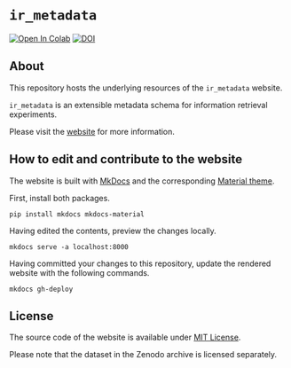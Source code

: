 # `ir_metadata`

[![Open In Colab](https://colab.research.google.com/assets/colab-badge.svg)](https://colab.research.google.com/github/irgroup/ir_metadata/blob/master/resources/demo.ipynb)
[![DOI](https://zenodo.org/badge/DOI/10.5281/zenodo.5997491.svg)](https://doi.org/10.5281/zenodo.5997491)

## About

This repository hosts the underlying resources of the `ir_metadata` website.

`ir_metadata` is an extensible metadata schema for information retrieval experiments.

Please visit the [website](https://irgroup.github.io/ir_metadata/) for more information.

## How to edit and contribute to the website

The website is built with [MkDocs](https://www.mkdocs.org/) and the corresponding [Material theme](https://squidfunk.github.io/mkdocs-material/). 

First, install both packages.
```
pip install mkdocs mkdocs-material
```

Having edited the contents, preview the changes locally.
```
mkdocs serve -a localhost:8000
```

Having committed your changes to this repository, update the rendered website with the following commands.
```
mkdocs gh-deploy
```

## License

The source code of the website is available under [MIT License](https://opensource.org/licenses/mit-license.php).

Please note that the dataset in the Zenodo archive is licensed separately.
